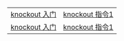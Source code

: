 <table>
  <tr>
    <td><a href="https://github.com/Narutocc/knockout/issues/1"/>knockout 入门</td>
    <td><a href="https://github.com/Narutocc/knockout/issues/2"/>knockout 指令1</td>
  </tr>
 <tr>
    <td><a href="https://github.com/Narutocc/knockout/issues/1"/>knockout 入门</td>
    <td><a href="https://github.com/Narutocc/knockout/issues/2"/>knockout 指令1</td>
  </tr>
</table>
